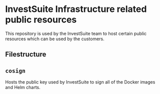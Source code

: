 # InvestSuite Infrastructure related public resources

This repository is used by the InvestSuite team to host certain public resources which can be used by the customers.


## Filestructure

## `cosign`

Hosts the public key used by InvestSuite to sign all of the Docker images and Helm charts.
